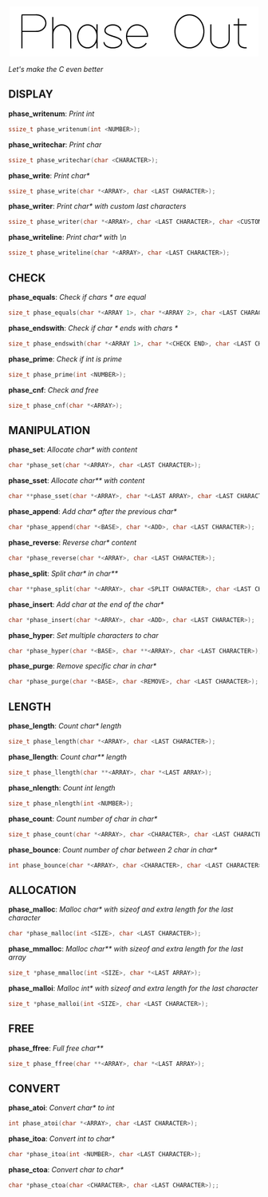 <p align = "center">
    <img alt = "logo" width="500" height="100" src = "https://raw.githubusercontent.com/Neotoxic-off/phaseout/main/img/logo.png"/>
</p>

*Let's make the C even better*

## DISPLAY


**phase_writenum**: *Print int*

```H
ssize_t phase_writenum(int <NUMBER>);
```

**phase_writechar**: *Print char*

```H
ssize_t phase_writechar(char <CHARACTER>);
```

**phase_write**: *Print char\**

```H
ssize_t phase_write(char *<ARRAY>, char <LAST CHARACTER>);
```

**phase_writer**: *Print char\* with custom last characters*

```H
ssize_t phase_writer(char *<ARRAY>, char <LAST CHARACTER>, char <CUSTOM CHARACTER>);
```

**phase_writeline**: *Print char\* with \n*

```H
ssize_t phase_writeline(char *<ARRAY>, char <LAST CHARACTER>);
```

## CHECK

**phase_equals**: *Check if chars \* are equal*

```H
size_t phase_equals(char *<ARRAY 1>, char *<ARRAY 2>, char <LAST CHARACTER>);
```

**phase_endswith**: *Check if char \* ends with chars \**

```H
size_t phase_endswith(char *<ARRAY 1>, char *<CHECK END>, char <LAST CHARACTER>);
```

**phase_prime**: *Check if int is prime*

```H
size_t phase_prime(int <NUMBER>);
```

**phase_cnf**: *Check and free*

```H
size_t phase_cnf(char *<ARRAY>);
```

## MANIPULATION

**phase_set**: *Allocate char\* with content*

```H
char *phase_set(char *<ARRAY>, char <LAST CHARACTER>);
```

**phase_sset**: *Allocate char\*\* with content*

```H
char **phase_sset(char *<ARRAY>, char *<LAST ARRAY>, char <LAST CHARACTER>);
```

**phase_append**: *Add char\* after the previous char\**

```H
char *phase_append(char *<BASE>, char *<ADD>, char <LAST CHARACTER>);
```

**phase_reverse**: *Reverse char\* content*

```H
char *phase_reverse(char *<ARRAY>, char <LAST CHARACTER>);
```

**phase_split**: *Split char\* in char\*\**

```H
char **phase_split(char *<ARRAY>, char <SPLIT CHARACTER>, char <LAST CHARACTER>, char *<LAST ARRAY>);
```

**phase_insert**: *Add char at the end of the char\**

```H
char *phase_insert(char *<ARRAY>, char <ADD>, char <LAST CHARACTER>);
```

**phase_hyper**: *Set multiple characters to char*

```H
char *phase_hyper(char *<BASE>, char **<ARRAY>, char <LAST CHARACTER>);
```

**phase_purge**: *Remove specific char in char\**

```H
char *phase_purge(char *<BASE>, char <REMOVE>, char <LAST CHARACTER>);
```

## LENGTH

**phase_length**: *Count char\* length*

```H
size_t phase_length(char *<ARRAY>, char <LAST CHARACTER>);
```

**phase_llength**: *Count char\*\* length*

```H
size_t phase_llength(char **<ARRAY>, char *<LAST ARRAY>);
```

**phase_nlength**: *Count int length*

```H
size_t phase_nlength(int <NUMBER>);
```

**phase_count**: *Count number of char in char\**

```H
size_t phase_count(char *<ARRAY>, char <CHARACTER>, char <LAST CHARACTER>);
```

**phase_bounce**: *Count number of char between 2 char in char\**

```H
int phase_bounce(char *<ARRAY>, char <CHARACTER>, char <LAST CHARACTER>);
```

## ALLOCATION

**phase_malloc**: *Malloc char\* with sizeof and extra length for the last character*

```H
char *phase_malloc(int <SIZE>, char <LAST CHARACTER>);
```

**phase_mmalloc**: *Malloc char\*\* with sizeof and extra length for the last array*

```H
size_t *phase_mmalloc(int <SIZE>, char *<LAST ARRAY>);
```

**phase_malloi**: *Malloc int\* with sizeof and extra length for the last character*

```H
size_t *phase_malloi(int <SIZE>, char <LAST CHARACTER>);
```

## FREE

**phase_ffree**: *Full free char\*\**

```H
size_t phase_ffree(char **<ARRAY>, char *<LAST ARRAY>);
```

## CONVERT

**phase_atoi**: *Convert char\* to int*

```H
int phase_atoi(char *<ARRAY>, char <LAST CHARACTER>);
```

**phase_itoa**: *Convert int to char\**

```H
char *phase_itoa(int <NUMBER>, char <LAST CHARACTER>);
```

**phase_ctoa**: *Convert char to char\**

```H
char *phase_ctoa(char <CHARACTER>, char <LAST CHARACTER>);;
```


